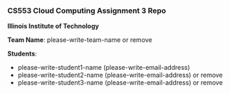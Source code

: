 ### CS553 Cloud Computing Assignment 3 Repo
**Illinois Institute of Technology**  

**Team Name**: please-write-team-name or remove

**Students**:  
* please-write-student1-name (please-write-email-address)  
* please-write-student2-name (please-write-email-address) or remove  
* please-write-student3-name (please-write-email-address) or remove  
